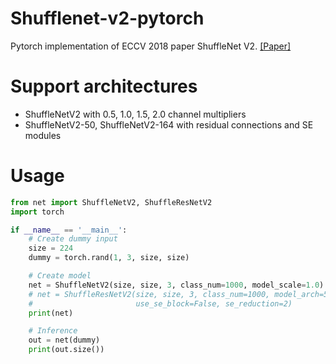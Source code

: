 # Shufflenet-v2-pytorch
Pytorch implementation of ECCV 2018 paper ShuffleNet V2. [[Paper]](https://arxiv.org/abs/1807.11164)

# Support architectures
  * ShuffleNetV2 with 0.5, 1.0, 1.5, 2.0 channel multipliers
  * ShuffleNetV2-50, ShuffleNetV2-164 with residual connections and SE modules

# Usage
```python
from net import ShuffleNetV2, ShuffleResNetV2
import torch

if __name__ == '__main__':
    # Create dummy input
    size = 224
    dummy = torch.rand(1, 3, size, size)

    # Create model
    net = ShuffleNetV2(size, size, 3, class_num=1000, model_scale=1.0)
    # net = ShuffleResNetV2(size, size, 3, class_num=1000, model_arch=50,
    #                       use_se_block=False, se_reduction=2)
    print(net)

    # Inference
    out = net(dummy)
    print(out.size())
```
